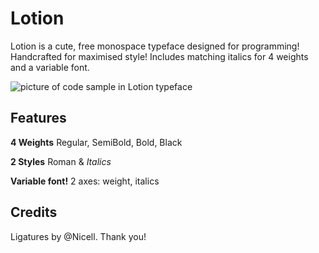 # Lotion
Lotion is a cute, free monospace typeface designed for programming!
Handcrafted for maximised style! Includes matching italics for 4 weights and a
variable font.

![picture of code sample in Lotion typeface](img/sample.png "Picture of code
sample in Lotion typeface")

## Features
**4 Weights**
Regular, SemiBold, Bold, Black

**2 Styles**
Roman & *Italics*

**Variable font!**
2 axes: weight, italics

## Credits
Ligatures by @Nicell. Thank you!
